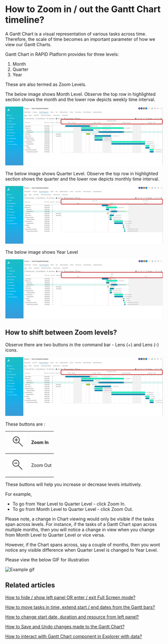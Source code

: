 # How to Zoom in / out the Gantt Chart timeline?

A Gantt Chart is a visual representation of various tasks across time. Therefore, the scale of time becomes an important parameter of how we view our Gantt Charts.

Gantt Chart in RAPID Platform provides for three levels:

1. Month
2. Quarter
3. Year

These are also termed as Zoom Levels.

The below image shows Month Level. Observe the top row in highlighted section shows the month and the lower row depicts weekly time interval.

![Month Gantt.png](./downloaded_image_1705285773313.png)

The below image shows Quarter Level. Observe the top row in highlighted section shows the quarter and the lower row depicts monthly time interval.

![Quater Gantt.png](./downloaded_image_1705285774337.png)

The below image shows Year Level

![year GAntt.png](./downloaded_image_1705285775361.png)

## How to shift between Zoom levels?

Observe there are two buttons in the command bar - Lens (+) and Lens (-) icons.

![Zoom buttons Gantt.png](KyLTm1O07DtC58EI-month-gantt.png)

These buttons are :

|![Zoom in.png](./downloaded_image_1705285777392.png)|Zoom In|
|:----|:----|
|![Screenshot 2023-09-12 at 19.03.17.png](./downloaded_image_1705285778402.png)|Zoom Out|

These buttons will help you increase or decrease levels intuitively.

For example,

- To go from Year Level to Quarter Level - click Zoom In.
- To go from Month Level to Quarter Level - click Zoom Out.

Please note, a change in Chart viewing would only be visible if the tasks span across levels. For instance, if the tasks of a Gantt Chart span across multiple months, then you will notice a change in view when you change from Month Level to Quarter Level or vice versa.

However, if the Chart spans across, say a couple of months, then you wont notice any visible difference when Quarter Level is changed to Year Level.

Please view the below GIF for illustration

![Example gif](oUbQH0yqmSeuBrTn-zoom-480p-230912.gif)

## Related articles

[How to hide / show left panel OR enter / exit Full Screen mode?](</docs/Rapid/3-User Manual/2-Explorer/2-Page Components/Gantt Component/how-to-hide-show-the-left-panel-go-full-screen-in-gantt-chart/how-to-hide-show-the-left-panel-go-full-screen-in-gantt-chart.md> "How to Hide / Show the Left Panel in Gantt Chart?")

[How to move tasks in time, extend start / end dates from the Gantt bars?](</docs/Rapid/3-User Manual/2-Explorer/2-Page Components/Gantt Component/how-to-move-tasks-in-time-extend-start-end-dates-from-the-gantt-bars/how-to-move-tasks-in-time-extend-start-end-dates-from-the-gantt-bars.md> "How to move tasks in time, extend start / end dates from the Gantt bars?")

[How to change start date, duration and resource from left panel?](</docs/Rapid/3-User Manual/2-Explorer/2-Page Components/Gantt Component/how-to-change-start-date-duration-and-resource-from-left-panel/how-to-change-start-date-duration-and-resource-from-left-panel.md> "How to change start date, duration and resource from left panel?")

[How to Save and Undo changes made to the Gantt Chart?](</docs/Rapid/3-User Manual/2-Explorer/2-Page Components/Gantt Component/how-to-save-undo-changes-to-a-gantt-chart/how-to-save-undo-changes-to-a-gantt-chart.md> "How to Save / Undo changes to a Gantt Chart?")

[How to interact with Gantt Chart component in Explorer with data?](</docs/Rapid/3-User Manual/2-Explorer/2-Page Components/Gantt Component/1-how-to-interact-with-a-gantt-chart-in-explorer/1-how-to-interact-with-a-gantt-chart-in-explorer.md> "How to interact with a Gantt Chart?")